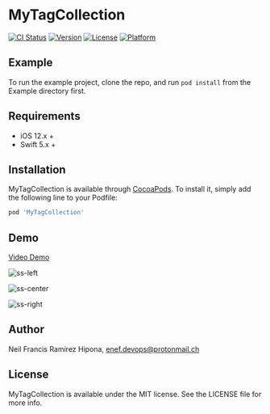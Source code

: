 # MyTagCollection

[![CI Status](https://img.shields.io/travis/nfhipona/MyTagCollection.svg?style=flat)](https://travis-ci.org/nfhiponaona/MyTagCollection)
[![Version](https://img.shields.io/cocoapods/v/MyTagCollection.svg?style=flat)](https://cocoapods.org/pods/MyTagCollection)
[![License](https://img.shields.io/cocoapods/l/MyTagCollection.svg?style=flat)](https://cocoapods.org/pods/MyTagCollection)
[![Platform](https://img.shields.io/cocoapods/p/MyTagCollection.svg?style=flat)](https://cocoapods.org/pods/MyTagCollection)

## Example

To run the example project, clone the repo, and run `pod install` from the Example directory first.

## Requirements

* iOS 12.x +
* Swift 5.x +

## Installation

MyTagCollection is available through [CocoaPods](https://cocoapods.org). To install
it, simply add the following line to your Podfile:

```ruby
pod 'MyTagCollection'
```

## Demo

[Video Demo](https://youtu.be/SZFJh5bu4iQ)

![ss-left](https://github.com/nfhipona/MyTagCollection/assets/8805997/cd806000-0d6e-4c69-94c2-23f13c6106e1)

![ss-center](https://github.com/nfhipona/MyTagCollection/assets/8805997/f9f23a9b-1c96-4ca0-917a-b4792411eb65)

![ss-right](https://github.com/nfhipona/MyTagCollection/assets/8805997/b9ce76ce-cb59-4c2c-aaf0-e6b83524ca10)

## Author

Neil Francis Ramirez Hipona, enef.devops@protonmail.ch

## License

MyTagCollection is available under the MIT license. See the LICENSE file for more info.
